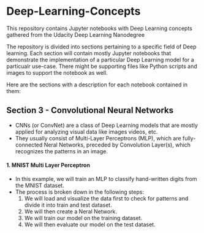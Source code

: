 # Deep-Learning-Concepts
This repository contains Jupyter notebooks with Deep Learning concepts gathered from the Udacity Deep Learning Nanodegree

The repository is divided into sections pertaining to a specific field of Deep learning. Each section will contain mostly Jupyter notebooks that demonstrate the implementation of a particular Deep Learning model for a particualr use-case. There might be supporting files like Python scripts and images to support the notebook as well.

Here are the sections with a description for each notebook contained in them:

## Section 3 - Convolutional Neural Networks
* CNNs (or ConvNet) are a class of Deep Learning models that are mostly applied for analyzing visual data like images videos, etc.
* They usually consist of Multi-Layer Perceptrons (MLP), which are fully-connected Neral Networks, preceded by Convolution Layer(s), which recognizes the patterns in an image.

#### 1. MNIST Multi Layer Perceptron 
* In this example, we will train an MLP to classify hand-written digits from the MNIST dataset.
* The process is broken down in the following steps:
  1. We will load and visualize the data first to check for patterns and divide it into train and test dataset.
  2. We will then create a Neral Network.
  3. We will train our model on the training dataset.
  4. We will then evaluate our model on the test dataset.
